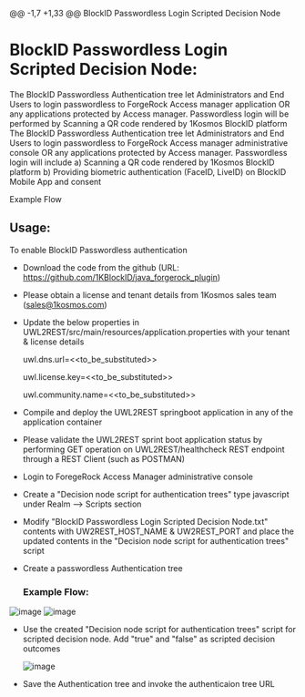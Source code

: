 @@ -1,7 +1,33 @@
BlockID Passwordless Login Scripted Decision Node
# **BlockID Passwordless Login Scripted Decision Node:**

The BlockID Passwordless Authentication tree let Administrators and End Users to login passwordless to ForgeRock Access manager application OR any applications protected by Access manager. Passwordless login will be performed by Scanning a QR code rendered by 1Kosmos BlockID platform
The BlockID Passwordless Authentication tree let Administrators and End Users to login passwordless to ForgeRock Access manager administrative console OR any applications protected by Access manager. Passwordless login will include 
  a) Scanning a QR code rendered by 1Kosmos BlockID platform 
  b) Providing biometric authentication (FaceID, LiveID) on BlockID Mobile App and consent

Example Flow
## **Usage:**
To enable BlockID Passwordless authentication
* Download the code from the github (URL: https://github.com/1KBlockID/java_forgerock_plugin) 
* Please obtain a license and tenant details from 1Kosmos sales team (<sales@1kosmos.com>) 
* Update the below properties in UWL2REST/src/main/resources/application.properties with your tenant & license details
  
  uwl.dns.url=<<to_be_substituted>>
  
  uwl.license.key=<<to_be_substituted>>
  
  uwl.community.name=<<to_be_substituted>>
  
* Compile and deploy the UWL2REST springboot application in any of the application container
* Please validate the UWL2REST sprint boot application status by performing GET operation on UWL2REST/healthcheck REST endpoint through a REST Client (such as POSTMAN)
* Login to ForegeRock Access Manager administrative console
* Create a "Decision node script for authentication trees" type javascript under Realm --> Scripts section
* Modify "BlockID Passwordless Login Scripted Decision Node.txt" contents with UW2REST_HOST_NAME & UW2REST_PORT and place the updated contents in the "Decision node script for authentication trees" script
* Create a passwordless Authentication tree 
  ### **Example Flow:**

![image](https://user-images.githubusercontent.com/114595779/205929301-3414a1c0-38dd-4385-b4f3-dff6f5499a7a.png)
  ![image](https://user-images.githubusercontent.com/114595779/205929301-3414a1c0-38dd-4385-b4f3-dff6f5499a7a.png)

* Use the created "Decision node script for authentication trees" script for scripted decision node. Add "true" and "false" as scripted decision outcomes

  ![image](https://user-images.githubusercontent.com/114595779/206332002-7b5d3349-adad-48f4-b2c9-181ab2744148.png)

* Save the Authentication tree and invoke the authenticaion tree URL
